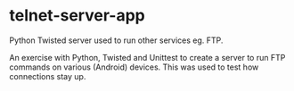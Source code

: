 # telnet-server-app
Python Twisted server used to run other services eg. FTP.

An exercise with Python, Twisted and Unittest to create a server to run FTP commands on various (Android) devices. This was used to test how connections stay up. 

